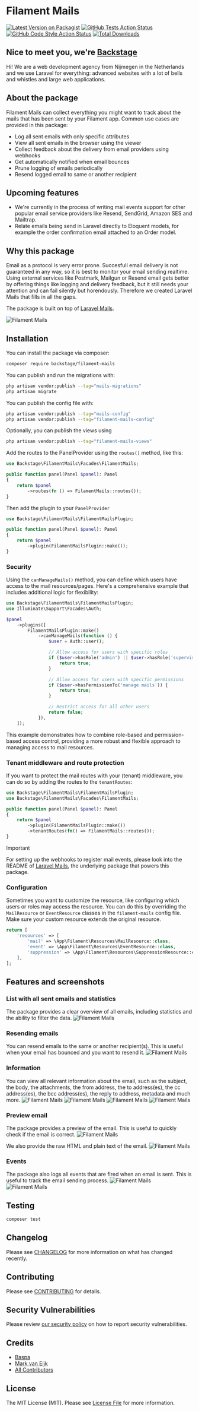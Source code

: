 # Filament Mails

[![Latest Version on Packagist](https://img.shields.io/packagist/v/backstagephp/filament-mails.svg?style=flat-square)](https://packagist.org/packages/backstagephp/filament-mails)
[![GitHub Tests Action Status](https://img.shields.io/github/actions/workflow/status/backstagephp/filament-mails/run-tests.yml?branch=main&label=tests&style=flat-square)](https://github.com/backstagephp/filament-mails/actions?query=workflow%3Arun-tests+branch%3Amain)
[![GitHub Code Style Action Status](https://img.shields.io/github/actions/workflow/status/backstagephp/filament-mails/fix-php-code-styling.yml?branch=main&label=code%20style&style=flat-square)](https://github.com/backstagephp/filament-mails/actions?query=workflow%3A"Fix+PHP+code+styling"+branch%3Amain)
[![Total Downloads](https://img.shields.io/packagist/dt/backstagephp/filament-mails.svg?style=flat-square)](https://packagist.org/packages/backstagephp/filament-mails)

## Nice to meet you, we're [Backstage](https://backstagephp.com)

Hi! We are a web development agency from Nijmegen in the Netherlands and we use Laravel for everything: advanced websites with a lot of bells and whistles and large web applications.

## About the package

Filament Mails can collect everything you might want to track about the mails that has been sent by your Filament app. Common use cases are provided in this package:

-   Log all sent emails with only specific attributes
-   View all sent emails in the browser using the viewer
-   Collect feedback about the delivery from email providers using webhooks
-   Get automatically notified when email bounces
-   Prune logging of emails periodically
-   Resend logged email to same or another recipient

## Upcoming features

-   We're currently in the process of writing mail events support for other popular email service providers like Resend, SendGrid, Amazon SES and Mailtrap.
-   Relate emails being send in Laravel directly to Eloquent models, for example the order confirmation email attached to an Order model.

## Why this package

Email as a protocol is very error prone. Succesfull email delivery is not guaranteed in any way, so it is best to monitor your email sending realtime. Using external services like Postmark, Mailgun or Resend email gets better by offering things like logging and delivery feedback, but it still needs your attention and can fail silently but horendously. Therefore we created Laravel Mails that fills in all the gaps.

The package is built on top of [Laravel Mails](https://github.com/backstagephp/laravel-mails).

![Filament Mails](https://raw.githubusercontent.com/backstagephp/filament-mails/main/docs/filament-mails.jpeg)

## Installation

You can install the package via composer:

```bash
composer require backstage/filament-mails
```

You can publish and run the migrations with:

```bash
php artisan vendor:publish --tag="mails-migrations"
php artisan migrate
```

You can publish the config file with:

```bash
php artisan vendor:publish --tag="mails-config"
php artisan vendor:publish --tag="filament-mails-config"
```

Optionally, you can publish the views using

```bash
php artisan vendor:publish --tag="filament-mails-views"
```

Add the routes to the PanelProvider using the `routes()` method, like this:

```php
use Backstage\FilamentMails\Facades\FilamentMails;

public function panel(Panel $panel): Panel
{
    return $panel
        ->routes(fn () => FilamentMails::routes());
}
```

Then add the plugin to your `PanelProvider`

```php
use Backstage\FilamentMails\FilamentMailsPlugin;

public function panel(Panel $panel): Panel
{
    return $panel
        ->plugin(FilamentMailsPlugin::make());
}
```

### Security

Using the `canManageMails()` method, you can define which users have access to the mail resources/pages. Here's a comprehensive example that includes additional logic for flexibility:

```php
use Backstage\FilamentMails\FilamentMailsPlugin;
use Illuminate\Support\Facades\Auth;

$panel
    ->plugins([
        FilamentMailsPlugin::make()
            ->canManageMails(function () {
                $user = Auth::user();

                // Allow access for users with specific roles
                if ($user->hasRole('admin') || $user->hasRole('supervisor')) {
                    return true;
                }

                // Allow access for users with specific permissions
                if ($user->hasPermissionTo('manage mails')) {
                    return true;
                }

                // Restrict access for all other users
                return false;
            }),
    ]);
```

This example demonstrates how to combine role-based and permission-based access control, providing a more robust and flexible approach to managing access to mail resources.

### Tenant middleware and route protection

If you want to protect the mail routes with your (tenant) middleware, you can do so by adding the routes to the `tenantRoutes`:

```php
use Backstage\FilamentMails\FilamentMailsPlugin;
use Backstage\FilamentMails\Facades\FilamentMails;

public function panel(Panel $panel): Panel
{
    return $panel
        ->plugin(FilamentMailsPlugin::make())
        ->tenantRoutes(fn() => FilamentMails::routes());
}
```

> [!IMPORTANT]
> For setting up the webhooks to register mail events, please look into the README of [Laravel Mails](https://github.com/backstagephp/laravel-mails), the underlying package that powers this package.

### Configuration

Sometimes you want to customize the resource, like configuring which users or roles may access the resource. You can do this by overriding the `MailResource` or `EventResource` classes in the `filament-mails` config file. Make sure your custom resource extends the original resource.

```php
return [
    'resources' => [
        'mail' => \App\Filament\Resources\MailResource::class,
        'event' => \App\Filament\Resources\EventResource::class,
        'suppression' => \App\Filament\Resources\SuppressionResource::class
    ],
];
```

## Features and screenshots

### List with all sent emails and statistics

The package provides a clear overview of all emails, including statistics and the ability to filter the data.
![Filament Mails](https://raw.githubusercontent.com/backstagephp/filament-mails/main/docs/mails-list.png)

### Resending emails

You can resend emails to the same or another recipient(s). This is useful when your email has bounced and you want to resend it.
![Filament Mails](https://raw.githubusercontent.com/backstagephp/filament-mails/main/docs/mail-resend.png)

### Information

You can view all relevant information about the email, such as the subject, the body, the attachments, the from address, the to address(es), the cc address(es), the bcc address(es), the reply to address, metadata and much more.
![Filament Mails](https://raw.githubusercontent.com/backstagephp/filament-mails/main/docs/mail-sender-information.png)
![Filament Mails](https://raw.githubusercontent.com/backstagephp/filament-mails/main/docs/mail-statistics.png)
![Filament Mails](https://raw.githubusercontent.com/backstagephp/filament-mails/main/docs/mail-events.png)
![Filament Mails](https://raw.githubusercontent.com/backstagephp/filament-mails/main/docs/mail-attachments.png)

### Preview email

The package provides a preview of the email. This is useful to quickly check if the email is correct.
![Filament Mails](https://raw.githubusercontent.com/backstagephp/filament-mails/main/docs/mail-preview.png)

We also provide the raw HTML and plain text of the email.
![Filament Mails](https://raw.githubusercontent.com/backstagephp/filament-mails/main/docs/mail-raw-html.png)

### Events

The package also logs all events that are fired when an email is sent. This is useful to track the email sending process.
![Filament Mails](https://raw.githubusercontent.com/backstagephp/filament-mails/main/docs/events-list.png)
![Filament Mails](https://raw.githubusercontent.com/backstagephp/filament-mails/main/docs/event-details.png)

## Testing

```bash
composer test
```

## Changelog

Please see [CHANGELOG](CHANGELOG.md) for more information on what has changed recently.

## Contributing

Please see [CONTRIBUTING](.github/CONTRIBUTING.md) for details.

## Security Vulnerabilities

Please review [our security policy](../../security/policy) on how to report security vulnerabilities.

## Credits

-   [Baspa](https://github.com/backstagephp)
-   [Mark van Eijk](https://github.com/markvaneijk)
-   [All Contributors](../../contributors)

## License

The MIT License (MIT). Please see [License File](LICENSE.md) for more information.
